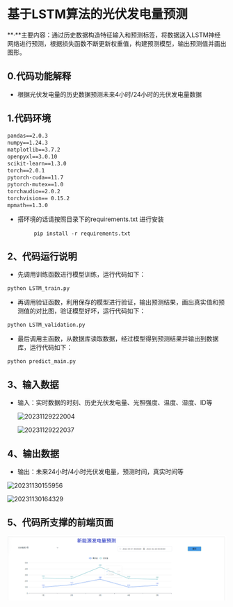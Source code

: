 # 基于LSTM算法的光伏发电量预测

**·**主要内容：通过历史数据构造特征输入和预测标签，将数据送入LSTM神经网络进行预测，根据损失函数不断更新权重值，构建预测模型，输出预测值并画出图形。

## 0.代码功能解释

- 根据光伏发电量的历史数据预测未来4小时/24小时的光伏发电量数据

  


## 1.代码环境

```
pandas==2.0.3
numpy==1.24.3
matplotlib==3.7.2
openpyxl==3.0.10
scikit-learn==1.3.0
torch==2.0.1
pytorch-cuda==11.7
pytorch-mutex==1.0
torchaudio==2.0.2
torchvision== 0.15.2
mpmath==1.3.0
```

- 搭环境的话请按照目录下的requirements.txt 进行安装

​                ```		pip install -r requirements.txt```

## 2、代码运行说明

- 先调用训练函数进行模型训练，运行代码如下：


```
python LSTM_train.py
```

- 再调用验证函数，利用保存的模型进行验证，输出预测结果，画出真实值和预测值的对比图，验证模型好坏，运行代码如下： 

```
python LSTM_validation.py
```

- 最后调用主函数，从数据库读取数据，经过模型得到预测结果并输出到数据库，运行代码如下：

```
python predict_main.py
```

## 3、输入数据

- 输入：实时数据的时刻、历史光伏发电量、光照强度、温度、湿度、ID等

  ![20231129222004](C:\Users\Lenovo\PycharmProjects\光伏发电量预测\20231129222004.png)

  

  <img src="C:\Users\Lenovo\PycharmProjects\光伏发电量预测\20231129222037.png" alt="20231129222037"  />

  

## 4、输出数据

- 输出：未来24小时/4小时光伏发电量，预测时间，真实时间等



![20231130155956](C:\Users\Lenovo\PycharmProjects\光伏发电量预测\20231130155956.png)



![20231130164329](C:\Users\Lenovo\PycharmProjects\光伏发电量预测\20231130164329.png)



## 5、代码所支撑的前端页面

![image](https://github.com/CPES-EMS/LSTM--/blob/main/%E5%85%89%E4%BC%8F%E5%8F%91%E7%94%B5%E9%87%8F%E9%A2%84%E6%B5%8B/20231129145333.png)
